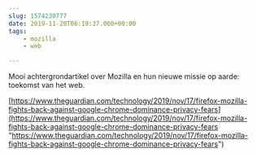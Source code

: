 ```yaml
---
slug: 1574230777
date: 2019-11-20T06:19:37.000+00:00
tags:
    - mozilla
    - web

---
```

Mooi achtergrondartikel over Mozilla en hun nieuwe missie op aarde: toekomst van het web.

[https://www.theguardian.com/technology/2019/nov/17/firefox-mozilla-fights-back-against-google-chrome-dominance-privacy-fears](https://www.theguardian.com/technology/2019/nov/17/firefox-mozilla-fights-back-against-google-chrome-dominance-privacy-fears "https://www.theguardian.com/technology/2019/nov/17/firefox-mozilla-fights-back-against-google-chrome-dominance-privacy-fears")